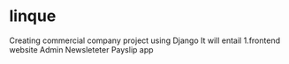 # linque
Creating commercial company project using Django
It will entail
1.frontend website
Admin
Newsleteter
Payslip app

